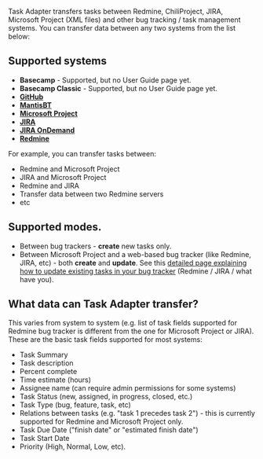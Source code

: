 Task Adapter transfers tasks between Redmine, ChiliProject, JIRA, Microsoft Project (XML files) and other bug tracking / task management systems. You can transfer data between any two systems from the list below:

## Supported systems

*   **Basecamp** - Supported, but no User Guide page yet.
*   **Basecamp Classic** - Supported, but no User Guide page yet.
*   **[GitHub](/docs/github)**
*   **[MantisBT](/docs/mantis-bug-tracker-integration)**
*   **[Microsoft Project](/docs/microsoft-project-integration/)**
*   **[JIRA](/docs/atlassian-jira)**
*   **[JIRA OnDemand](/docs/atlassian-jira)**
*   **[Redmine](/docs/redmine)**

For example, you can transfer tasks between:

*   Redmine and Microsoft Project
*   JIRA and Microsoft Project
*   Redmine and JIRA
*   Transfer data between two Redmine servers
*   etc

## Supported modes.

*   Between bug trackers - **create** new tasks only.
*   Between Microsoft Project and a web-based bug tracker (like Redmine, JIRA, etc) - both **create** and **update**.
 See this [detailed page explaining how to update existing tasks in your bug tracker](http://www.taskadapter.com/docs/using-task-adapter/how-to-update-tasks-in-redmine-jira/)
  (Redmine / JIRA / what have you).


## What data can Task Adapter transfer?

This varies from system to system (e.g. list of task fields supported for Redmine bug tracker is different
from the one for Microsoft Project or JIRA). These are the basic task fields supported for most systems:

*   Task Summary
*   Task description
*   Percent complete
*   Time estimate (hours)
*   Assignee name (can require admin permissions for some systems)
*   Task Status (new, assigned, in progress, closed, etc.)
*   Task Type (bug, feature, task, etc)
*   Relations between tasks (e.g. "task 1 precedes task 2") - this is currently supported for Redmine and Microsoft Project only.
*   Task Due Date ("finish date" or "estimated finish date")
*   Task Start Date
*   Priority (High, Normal, Low, etc).
